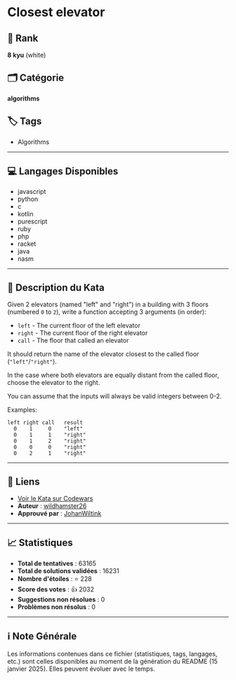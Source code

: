 # Closest elevator

## 🏅 Rank
**8 kyu** (white)

## 🗂️ Catégorie
**algorithms**

## 🏷️ Tags
- Algorithms

---

## 💻 Langages Disponibles
- javascript
- python
- c
- kotlin
- purescript
- ruby
- php
- racket
- java
- nasm

---

## 📜 Description du Kata

Given 2 elevators (named "left" and "right") in a building with 3 floors (numbered `0` to `2`), write a function accepting 3 arguments (in order):

- `left` - The current floor of the left elevator
- `right` - The current floor of the right elevator
- `call` -  The floor that called an elevator

It should return the name of the elevator closest to the called floor (`"left"`/`"right"`).

In the case where both elevators are equally distant from the called floor, choose the elevator to the right.

You can assume that the inputs will always be valid integers between 0-2.

Examples:

```
left right call   result
  0    1     0    "left"
  0    1     1    "right"
  0    1     2    "right"
  0    0     0    "right"
  0    2     1    "right"
```


---

## 🔗 Liens
- [Voir le Kata sur Codewars](https://www.codewars.com/kata/5c374b346a5d0f77af500a5a)
- **Auteur** : [wildhamster26](https://www.codewars.com/users/wildhamster26)
- **Approuvé par** : [JohanWiltink](https://www.codewars.com/users/JohanWiltink)

---

## 📈 Statistiques
- **Total de tentatives** : 63165
- **Total de solutions validées** : 16231
- **Nombre d'étoiles** : ⭐ 228
- **Score des votes** : 👍 2032
- **Suggestions non résolues** : 0
- **Problèmes non résolus** : 0

---

## ℹ️ Note Générale
Les informations contenues dans ce fichier (statistiques, tags, langages, etc.) sont celles disponibles au moment de la génération du README (15 janvier 2025). Elles peuvent évoluer avec le temps.
